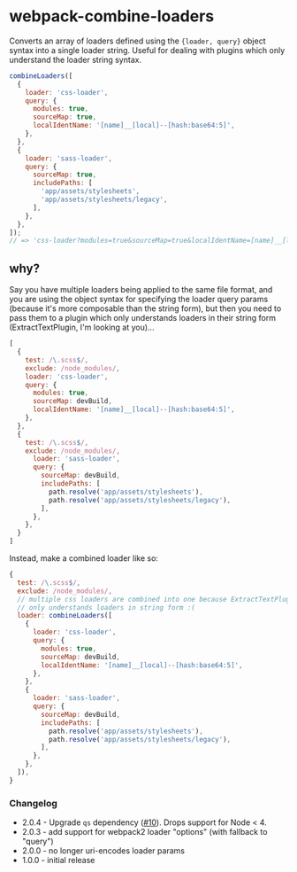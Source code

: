 # webpack-combine-loaders

Converts an array of loaders defined using the `{loader, query}` object syntax into a single loader string. Useful for dealing with plugins which only understand the loader string syntax.

```js
combineLoaders([
  {
    loader: 'css-loader',
    query: {
      modules: true,
      sourceMap: true,
      localIdentName: '[name]__[local]--[hash:base64:5]',
    },
  },
  {
    loader: 'sass-loader',
    query: {
      sourceMap: true,
      includePaths: [
        'app/assets/stylesheets',
        'app/assets/stylesheets/legacy',
      ],
    },
  },
]);
// => 'css-loader?modules=true&sourceMap=true&localIdentName=[name]__[local]--[hash:base64:5]!sass-loader?sourceMap=true&includePaths[]=app/assets/stylesheets&includePaths[]=app/assets/stylesheets/legacy'
```
## why?

Say you have multiple loaders being applied to the same file format, and you are 
using the object syntax for specifying the loader query params (because it's more 
composable than the string form), but then you need to pass them to a plugin which 
only understands loaders in their string form (ExtractTextPlugin, I'm looking at you)...

```js
[
  {
    test: /\.scss$/,
    exclude: /node_modules/,
    loader: 'css-loader',
    query: {
      modules: true,
      sourceMap: devBuild,
      localIdentName: '[name]__[local]--[hash:base64:5]',
    },
  },
  {
    test: /\.scss$/,
    exclude: /node_modules/,
      loader: 'sass-loader',
      query: {
        sourceMap: devBuild,
        includePaths: [
          path.resolve('app/assets/stylesheets'),
          path.resolve('app/assets/stylesheets/legacy'),
        ],
      },
    },
  }
]
```

Instead, make a combined loader like so:
```js
{
  test: /\.scss$/,
  exclude: /node_modules/,
  // multiple css loaders are combined into one because ExtractTextPlugin 
  // only understands loaders in string form :(
  loader: combineLoaders([
    {
      loader: 'css-loader',
      query: {
        modules: true,
        sourceMap: devBuild,
        localIdentName: '[name]__[local]--[hash:base64:5]',
      },
    },
    {
      loader: 'sass-loader',
      query: {
        sourceMap: devBuild,
        includePaths: [
          path.resolve('app/assets/stylesheets'),
          path.resolve('app/assets/stylesheets/legacy'),
        ],
      },
    },
  ]),
}
```

### Changelog

- 2.0.4 - Upgrade `qs` dependency ([#10](https://github.com/jsdf/webpack-combine-loaders/pull/10)). Drops support for Node < 4.
- 2.0.3 - add support for webpack2 loader "options" (with fallback to "query")
- 2.0.0 - no longer uri-encodes loader params
- 1.0.0 - initial release
